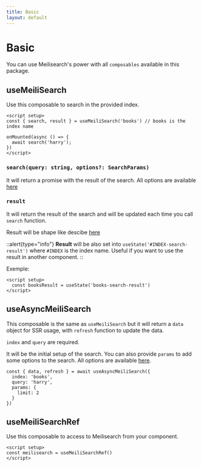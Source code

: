 ```yaml
---
title: Basic
layout: default
---
```


# Basic

You can use Meilisearch's power with all `composables` available in this package.

## useMeiliSearch

Use this composable to search in the provided index.
```js{}
<script setup>
const { search, result } = useMeiliSearch('books') // books is the index name

onMounted(async () => {
  await search('harry');
})
</script>
```

### `search(query: string, options?: SearchParams)`

It will return a promise with the result of the search.
All options are available [here](https://www.meilisearch.com/docs/reference/api/search#body)

### `result`

It will return the result of the search and will be updated each time you call `search` function.

Result will be shape like descibe [here](https://www.meilisearch.com/docs/reference/api/search#response)

::alert{type="info"}
**Result** will be also set into `useState('#INDEX-search-result')` where `#INDEX` is the index name.
Useful if you want to use the result in another component.
::

Exemple:
```js{}[child-component.vue]
<script setup>
  const booksResult = useState('books-search-result')
</script>
```

## useAsyncMeiliSearch

This composable is the same as `useMeiliSearch` but it will return a `data` object for SSR usage, with `refresh` function to update the data.

`index` and `query` are required.

It will be the initial setup of the search. You can also provide `params` to add some options to the search.
All options are available [here](https://www.meilisearch.com/docs/reference/api/search#body).

```js{}
const { data, refresh } = await useAsyncMeiliSearch({
  index: 'books',
  query: 'harry',
  params: {
    limit: 2
  }
})
```

## useMeiliSearchRef

Use this composable to access to Meilisearch from your component.

```js{}
<script setup>
const meilisearch = useMeiliSearchRef()
</script>
```
